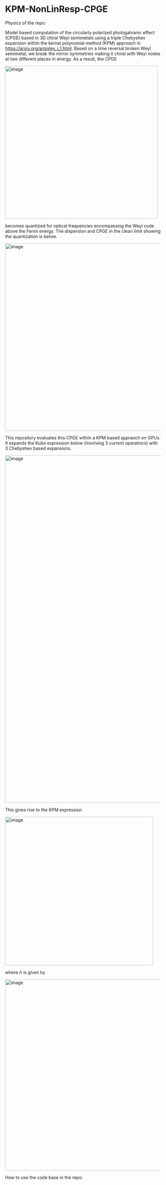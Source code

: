 # KPM-NonLinResp-CPGE

Physics of the repo:

Model based computation of the circularly polarized photogalvanic effect (CPGE) based in 3D chiral Weyl semimetals using a triple Chebyshev expansion within the kernel polynomial method (KPM) approach in https://arxiv.org/a/pixley_j_1.html. Based on a time reversal broken Weyl semimetal, we break the mirror symmetries making it chiral with Weyl nodes at two different places in energy. As a result, the CPGE

<img width="493" alt="image" src="https://github.com/Pixley-Research-Group-in-CMT/KPM-NonLinResp-CPGE/assets/5032322/62a568e2-9d07-4a20-ab05-1c6b0d6a0c67">

becomes quantized for optical frequencies encompassing the Weyl code above the Fermi energy. The dispersion and CPGE in the clean limit showing the quantization is below.

<img width="604" alt="image" src="https://github.com/Pixley-Research-Group-in-CMT/KPM-NonLinResp-CPGE/assets/5032322/56372383-b42b-43e5-b095-87ca5932f5d3">

This repository evaluates this CPGE within a KPM based appraoch on GPUs. It expands the Kubo expression below (inovlving 3 current operatrors) with 3 Chebyshev based expansions. 

<img width="1120" alt="image" src="https://github.com/Pixley-Research-Group-in-CMT/KPM-NonLinResp-CPGE/assets/5032322/b3b4279e-f508-48d8-9766-5206ca02280a">

This gives rise to the KPM expression

<img width="479" alt="image" src="https://github.com/Pixley-Research-Group-in-CMT/KPM-NonLinResp-CPGE/assets/5032322/1d366e81-a6f3-485b-a172-eaba7f2cef6d">

where $\Lambda$ is given by

<img width="616" alt="image" src="https://github.com/Pixley-Research-Group-in-CMT/KPM-NonLinResp-CPGE/assets/5032322/51f554ac-287b-48d4-9ec2-75a17e07bd2e">



How to use the code base in the repo:
